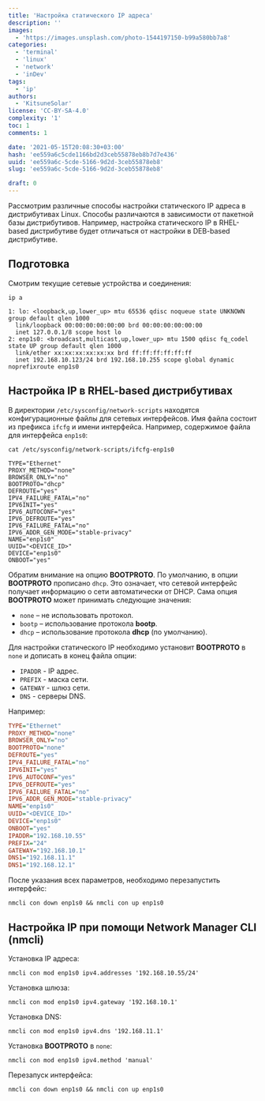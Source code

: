 ```yaml
---
title: 'Настройка статического IP адреса'
description: ''
images:
  - 'https://images.unsplash.com/photo-1544197150-b99a580bb7a8'
categories:
  - 'terminal'
  - 'linux'
  - 'network'
  - 'inDev'
tags:
  - 'ip'
authors:
  - 'KitsuneSolar'
license: 'CC-BY-SA-4.0'
complexity: '1'
toc: 1
comments: 1

date: '2021-05-15T20:08:30+03:00'
hash: 'ee559a6c5cde1166bd2d3ceb55878eb8b7d7e436'
uuid: 'ee559a6c-5cde-5166-9d2d-3ceb55878eb8'
slug: 'ee559a6c-5cde-5166-9d2d-3ceb55878eb8'

draft: 0
---
```


Рассмотрим различные способы настройки статического IP адреса в дистрибутивах Linux. Способы различаются в зависимости от пакетной базы дистрибутивов. Например, настройка статического IP в RHEL-based дистрибутиве будет отличаться от настройки в DEB-based дистрибутиве.

<!--more-->

## Подготовка

Смотрим текущие сетевые устройства и соединения:

```terminal {os="linux", mode="root"}
ip a

1: lo: <loopback,up,lower_up> mtu 65536 qdisc noqueue state UNKNOWN group default qlen 1000
  link/loopback 00:00:00:00:00:00 brd 00:00:00:00:00:00
  inet 127.0.0.1/8 scope host lo
2: enp1s0: <broadcast,multicast,up,lower_up> mtu 1500 qdisc fq_codel state UP group default qlen 1000
  link/ether xx:xx:xx:xx:xx:xx brd ff:ff:ff:ff:ff:ff
  inet 192.168.10.123/24 brd 192.168.10.255 scope global dynamic noprefixroute enp1s0
```

## Настройка IP в RHEL-based дистрибутивах

В директории `/etc/sysconfig/network-scripts` находятся конфигурационные файлы для сетевых интерфейсов. Имя файла состоит из префикса `ifcfg` и имени интерфейса. Например, содержимое файла для интерфейса `enp1s0`:

```terminal {os="linux", mode="root"}
cat /etc/sysconfig/network-scripts/ifcfg-enp1s0

TYPE="Ethernet"
PROXY_METHOD="none"
BROWSER_ONLY="no"
BOOTPROTO="dhcp"
DEFROUTE="yes"
IPV4_FAILURE_FATAL="no"
IPV6INIT="yes"
IPV6_AUTOCONF="yes"
IPV6_DEFROUTE="yes"
IPV6_FAILURE_FATAL="no"
IPV6_ADDR_GEN_MODE="stable-privacy"
NAME="enp1s0"
UUID="<DEVICE_ID>"
DEVICE="enp1s0"
ONBOOT="yes"
```

Обратим внимание на опцию **BOOTPROTO**. По умолчанию, в опции **BOOTPROTO** прописано `dhcp`. Это означает, что сетевой интерфейс получает информацию о сети автоматически от DHCP. Сама опция **BOOTPROTO** может принимать следующие значения:

- `none` – не использовать протокол.
- `bootp` – использование протокола **bootp**.
- `dhcp` – использование протокола **dhcp** (по умолчанию).

Для настройки статического IP необходимо установит **BOOTPROTO** в `none` и дописать в конец файла опции:

- `IPADDR` - IP адрес.
- `PREFIX` - маска сети.
- `GATEWAY` - шлюз сети.
- `DNS` - серверы DNS.

Например:

```ini
TYPE="Ethernet"
PROXY_METHOD="none"
BROWSER_ONLY="no"
BOOTPROTO="none"
DEFROUTE="yes"
IPV4_FAILURE_FATAL="no"
IPV6INIT="yes"
IPV6_AUTOCONF="yes"
IPV6_DEFROUTE="yes"
IPV6_FAILURE_FATAL="no"
IPV6_ADDR_GEN_MODE="stable-privacy"
NAME="enp1s0"
UUID="<DEVICE_ID>"
DEVICE="enp1s0"
ONBOOT="yes"
IPADDR="192.168.10.55"
PREFIX="24"
GATEWAY="192.168.10.1"
DNS1="192.168.11.1"
DNS1="192.168.12.1"
```

После указания всех параметров, необходимо перезапустить интерфейс:

```terminal {os="linux", mode="root"}
nmcli con down enp1s0 && nmcli con up enp1s0
```

## Настройка IP при помощи Network Manager CLI (nmcli)

Установка IP адреса:

```terminal {os="linux", mode="root"}
nmcli con mod enp1s0 ipv4.addresses '192.168.10.55/24'
```

Установка шлюза:

```terminal {os="linux", mode="root"}
nmcli con mod enp1s0 ipv4.gateway '192.168.10.1'
```

Установка DNS:

```terminal {os="linux", mode="root"}
nmcli con mod enp1s0 ipv4.dns '192.168.11.1'
```

Установка **BOOTPROTO** в `none`:

```terminal {os="linux", mode="root"}
nmcli con mod enp1s0 ipv4.method 'manual'
```

Перезапуск интерфейса:

```terminal {os="linux", mode="root"}
nmcli con down enp1s0 && nmcli con up enp1s0
```
